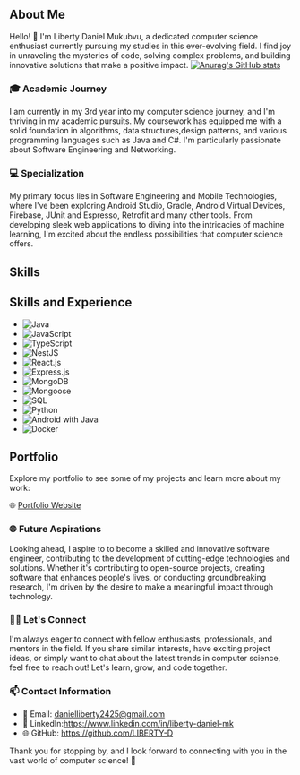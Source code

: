 ## About Me

Hello! 👋 I'm Liberty Daniel Mukubvu, a dedicated computer science enthusiast currently pursuing my studies in this ever-evolving field. I find joy in unraveling the mysteries of code, solving complex problems, and building innovative solutions that make a positive impact.
[![Anurag's GitHub stats](https://github-readme-stats.vercel.app/api?username=Liberty-D)](https://github.com/anuraghazra/github-readme-stats)

### 🎓 Academic Journey

I am currently in my 3rd year into my computer science journey, and I'm thriving in my academic pursuits. My coursework has equipped me with a solid foundation in algorithms, data structures,design patterns, and various programming languages such as Java and C#. I'm particularly passionate about Software Engineering and Networking.

### 💻 Specialization

My primary focus lies in Software Engineering and Mobile Technologies, where I've been exploring Android Studio, Gradle, Android Virtual Devices, Firebase, JUnit and Espresso, Retrofit and many other tools. From developing sleek web applications to diving into the intricacies of machine learning, I'm excited about the endless possibilities that computer science offers.
## Skills

## Skills and Experience

- ![Java](https://img.shields.io/badge/Java-%23ED8B00.svg?style=for-the-badge&logo=java&logoColor=white)
- ![JavaScript](https://img.shields.io/badge/JavaScript-%23323330.svg?style=for-the-badge&logo=javascript&logoColor=%23F7DF1E)
- ![TypeScript](https://img.shields.io/badge/TypeScript-%23007ACC.svg?style=for-the-badge&logo=typescript&logoColor=white)
- ![NestJS](https://img.shields.io/badge/NestJS-%23E0234E.svg?style=for-the-badge&logo=nestjs&logoColor=white)
- ![React.js](https://img.shields.io/badge/React.js-%2320232a.svg?style=for-the-badge&logo=react&logoColor=%2361DAFB)
- ![Express.js](https://img.shields.io/badge/Express.js-%23404D59.svg?style=for-the-badge)
- ![MongoDB](https://img.shields.io/badge/MongoDB-%234ea94b.svg?style=for-the-badge&logo=mongodb&logoColor=white)
- ![Mongoose](https://img.shields.io/badge/Mongoose-%23880000.svg?style=for-the-badge&logo=mongoose&logoColor=white)
- ![SQL](https://img.shields.io/badge/SQL-%23007ACC.svg?style=for-the-badge&logo=amazon-dynamodb&logoColor=white)
- ![Python](https://img.shields.io/badge/Python-%233776AB.svg?style=for-the-badge&logo=python&logoColor=white)
- ![Android with Java](https://img.shields.io/badge/Android-%233DDC84.svg?style=for-the-badge&logo=android&logoColor=white)
- ![Docker](https://img.shields.io/badge/Docker-%230db7ed.svg?style=for-the-badge&logo=docker&logoColor=white)
  
## Portfolio

Explore my portfolio to see some of my projects and learn more about my work:

🌐 [Portfolio Website](https://liberty-mukubvu.netlify.app/)



### 🌐 Future Aspirations

Looking ahead, I aspire to to become a skilled and innovative software engineer, contributing to the development of cutting-edge technologies and solutions. Whether it's contributing to open-source projects, creating software that enhances people's lives, or conducting groundbreaking research, I'm driven by the desire to make a meaningful impact through technology.

### 👩‍💻 Let's Connect

I'm always eager to connect with fellow enthusiasts, professionals, and mentors in the field. If you share similar interests, have exciting project ideas, or simply want to chat about the latest trends in computer science, feel free to reach out! Let's learn, grow, and code together.

### 📫 Contact Information

- 📧 Email: danielliberty2425@gmail.com
- 💬 LinkedIn:https://www.linkedin.com/in/liberty-daniel-mk
- 🌐 GitHub: https://github.com/LIBERTY-D

Thank you for stopping by, and I look forward to connecting with you in the vast world of computer science! 🚀
